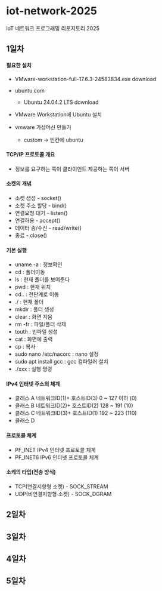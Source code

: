 # iot-network-2025
loT  네트워크 프로그래밍 리포지토리 2025

## 1일차

#### 필요한 설치
- VMware-workstation-full-17.6.3-24583834.exe download
- ubuntu.com 
    - Ubuntu 24.04.2 LTS download
- VMware Workstation에 Ubuntu 설치

- vmware 가상머신 만들기
    - custom -> 빈칸에 ubuntu
    
#### TCP/IP 프로토콜 개요 
- 정보를 요구하는 쪽이 클라이언트 제공하는 쪽이 서버

#### 소켓의 개념
- 소켓 생성 - socket()
- 소켓 주소 할당 - bind()
- 연결요청 대기 - listen()
- 연결허용 - accept()
- 데이터 송/수신 - read/write()
- 종료 - close()

#### 기본 실행
- uname -a : 정보확인
- cd : 폴더이동
- ls : 현재 폴더를 보여준다
- pwd : 현재 위치
- cd.. : 전단계로 이동
- ./ : 현재 폴더
- mkdir : 폴더 생성
- clear : 화면 지움
- rm -fr : 파일/폴더 삭제
- touth : 빈파일 생성
- cat : 화면에 출력 
- cp : 복사
- sudo nano /etc/nacorc : nano 설정
- sudo apt install gcc : gcc 컴파일러 설치
- ./xxx : 실행 명령

#### IPv4 인터넷 주소의 체계
- 클래스 A  네트워크ID(1)+ 호스트ID(3)  0 ~ 127 이하 (0)
- 클래스 B  네트워크ID(2)+ 호스트ID(2)  128 ~ 191 (10)
- 클래스 C  네트워크ID(3)+ 호스트ID(1)  192 ~ 223 (110)
- 클래스 D  

#### 프로토콜 체계
- PF_INET   IPv4 인터넷 프로토콜 체계
- PF_INET6  IPv6 인터넷 프로토콜 체계

#### 소케의 타입(전송 방식)
- TCP(연결지향형 소켓) - SOCK_STREAM
- UDP(비연결지향형 소켓) - SOCK_DGRAM

## 2일차

## 3일차

## 4일차

## 5일차